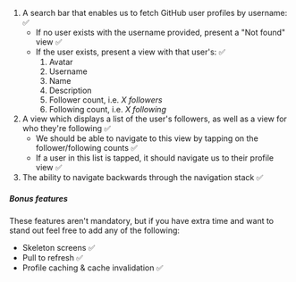 1. A search bar that enables us to fetch GitHub user profiles by username: ✅
    - If no user exists with the username provided, present a "Not found" view ✅
    - If the user exists, present a view with that user's: ✅
        1. Avatar
        2. Username
        3. Name
        4. Description
        5. Follower count, i.e. *X followers*
        6. Following count, i.e. *X following*
2. A view which displays a list of the user's followers, as well as a view for who they're following ✅
    - We should be able to navigate to this view by tapping on the follower/following counts ✅
    - If a user in this list is tapped, it should navigate us to their profile view ✅
3. The ability to navigate backwards through the navigation stack ✅

##### Bonus features

These features aren't mandatory, but if you have extra time and want to stand out feel free to add any of the following:

- Skeleton screens ✅
- Pull to refresh ✅
- Profile caching & cache invalidation ✅
